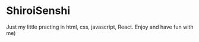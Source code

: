 # ShiroiSenshi 
Just my little practing in html, css, javascript, React. Enjoy and have fun with me)
